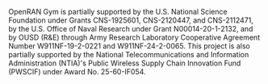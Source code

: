OpenRAN Gym is partially supported by the U.S. National Science Foundation under Grants CNS-1925601, CNS-2120447, and CNS-2112471, by the U.S. Office of Naval Research under Grant N00014-20-1-2132, and by OUSD (R&E) through Army Research Laboratory Cooperative Agreement Number W911NF-19-2-0221 and W911NF-24-2-0065. This project is also partially supported by the National Telecommunications and Information Administration (NTIA)'s Public Wireless Supply Chain Innovation Fund (PWSCIF) under Award No. 25-60-IF054.
